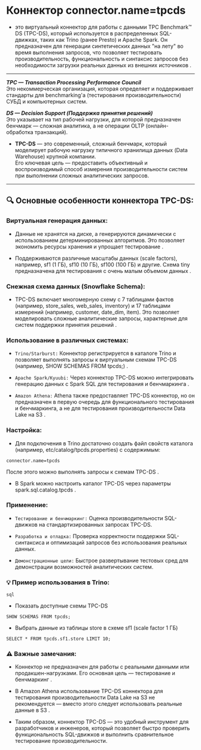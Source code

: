 # Коннектор connector.name=tpcds 

- это виртуальный коннектор для работы с данными TPC Benchmark™ DS (TPC-DS), который используется в распределенных SQL-движках, таких как Trino (ранее Presto) и Apache Spark. Он предназначен для генерации синтетических данных "на лету" во время выполнения запросов, что позволяет тестировать производительность, функциональность и синтаксис запросов без необходимости загрузки реальных данных из внешних источников .

<hr>

***TPC — Transaction Processing Performance Council*** <br>
Это некоммерческая организация, которая определяет и поддерживает стандарты для benchmarking'а (тестирования производительности) СУБД и компьютерных систем.<br>

***DS — Decision Support (Поддержка принятия решений)*** <br>
Это указывает на тип рабочей нагрузки, для которой предназначен бенчмарк — сложная аналитика, а не операции OLTP (онлайн-обработка транзакций).<br>

- **TPC-DS** — это современный, сложный бенчмарк, который моделирует рабочую нагрузку типичного хранилища данных (Data Warehouse) крупной компании. <br>
Его ключевая цель — предоставить объективный и воспроизводимый способ измерения производительности систем при выполнении сложных аналитических запросов.

<hr>

## 🔍 Основные особенности коннектора TPC-DS:
### Виртуальная генерация данных:

- Данные не хранятся на диске, а генерируются динамически с использованием детерминированных алгоритмов. Это позволяет экономить ресурсы хранения и упрощает тестирование .

- Поддерживаются различные масштабы данных (scale factors), например, sf1 (1 ГБ), sf10 (10 ГБ), sf100 (100 ГБ) и другие. Схема tiny предназначена для тестирования с очень малым объемом данных .

### Снежная схема данных (Snowflake Schema):

- TPC-DS включает многомерную схему с 7 таблицами фактов (например, store_sales, web_sales, inventory) и 17 таблицами измерений (например, customer, date_dim, item). Это позволяет моделировать сложные аналитические запросы, характерные для систем поддержки принятия решений .

### Использование в различных системах:

- `Trino/Starburst:` Коннектор регистрируется в каталоге Trino и позволяет выполнять запросы к виртуальным схемам TPC-DS (например, SHOW SCHEMAS FROM tpcds;) .

- `Apache Spark/Kyuubi:` Через коннектор TPC-DS можно интегрировать генерацию данных с Spark SQL для тестирования и бенчмаркинга .

- `Amazon Athena:` Athena также предоставляет TPC-DS коннектор, но он предназначен в первую очередь для функционального тестирования и бенчмаркинга, а не для тестирования производительности Data Lake на S3 .

### Настройка:

- Для подключения в Trino достаточно создать файл свойств каталога (например, etc/catalog/tpcds.properties) с содержимым:

```
connector.name=tpcds
```

После этого можно выполнять запросы к схемам TPC-DS .

- В Spark можно настроить каталог TPC-DS через параметры spark.sql.catalog.tpcds .

### Применение:

- `Тестирование и бенчмаркинг:` Оценка производительности SQL-движков на стандартизированных запросах TPC-DS.

- `Разработка и отладка:` Проверка корректности поддержки SQL-синтаксиса и оптимизаций запросов без использования реальных данных.

- `Демонстрационные цели:` Быстрое развертывание тестовых сред для демонстрации возможностей аналитических систем.

### 💡 Пример использования в Trino:

`sql`
- Показать доступные схемы TPC-DS
```
SHOW SCHEMAS FROM tpcds;
```

- Выбрать данные из таблицы store в схеме sf1 (scale factor 1 ГБ)
```
SELECT * FROM tpcds.sf1.store LIMIT 10;
```
### ⚠️ Важные замечания:
- Коннектор не предназначен для работы с реальными данными или продакшен-нагрузками. Его основная цель — тестирование и бенчмаркинг .

- В Amazon Athena использование TPC-DS коннектора для тестирования производительности Data Lake на S3 не рекомендуется — вместо этого следует использовать реальные данные в S3 .

- Таким образом, коннектор TPC-DS — это удобный инструмент для разработчиков и инженеров, который позволяет быстро проверить функциональность SQL-движков и выполнить сравнительное тестирование производительности.